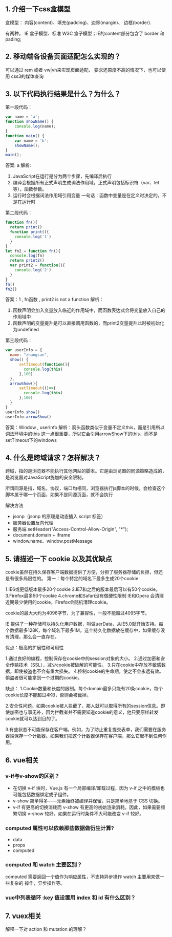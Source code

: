 ## 1. 介绍一下css盒模型
盒模型： 内容(content)、填充(padding)、边界(margin)、 边框(border).

有两种， IE 盒子模型、标准 W3C 盒子模型；IE的content部分包含了 border 和 pading;


## 2. 移动端各设备页面适配怎么实现的？
可以通过 rem 或者 vw|vh来实现页面适配，
要求还原度不高的情况下，也可以使用 css3的媒体查询


## 3. 以下代码执行结果是什么？为什么？
 第一段代码：
```javascript
var name = 'a';
function showName() {
	console.log(name);
}
function main() {
	var name = 'b';
	showName();
}
main();
```

答案: a
解析:  
   1. JavaScript在运行是分为两个步骤，先编译后执行
   2. 编译会根据所有正式声明生成词法作用域，正式声明包括标识符（var、let等），函数参数。
   3. 运行时会根据词法作用域引用变量
   一句话：函数中变量是在定义时决定的，不是在运行时
   

第二段代码：
```javascript
function fn(){
  return print()
  function print(){
    console.log('1')
  }
}
let fn2 = function fn(){
  console.log(fn)
  return print2()
  var print2 = function(){
    console.log('2')
  }
}
fn()
fn2()
```
答案：1 ,  fn函数 ,  print2 is not a function
解析： 
   1. 函数声明会加入变量放入临近的作用域中，而函数表达式会将变量放入自己的作用域中
   2. 函数声明的变量提升是可以直接调用函数的，而print2变量提升此时被初始化为undefined
   

第三段代码：
```javascript
var userInfo = {
  name: "zhangsan",
  show() {
      setTimeout(function(){
        console.log(this)
      },100)      
  },
  arrowShow(){
      setTimeout(()=>{
        console.log(this)
      },100)      
  }
}
userInfo.show()
userInfo.arrowShow()
```
答案：Window , userInfo
解析：箭头函数类似于变量不定义this，而是引用所以词法环境中的this
      这一点很重要，所以它会引用arrowShow下的this，而不是setTimeout下的windows
   
## 4. 什么是跨域请求？怎样解决？
跨域，指的是浏览器不能执行其他网站的脚本。它是由浏览器的同源策略造成的，是浏览器对JavaScript施加的安全限制。

所谓同源是指，域名，协议，端口均相同，浏览器执行js脚本的时候，会检查这个脚本属于哪一个页面，如果不是同源页面，就不会执行

解决方法

- jsonp（jsonp 的原理是动态插入 script 标签）
- 服务器设置反向代理
- 服务端 setHeader("Access-Control-Allow-Origin", "*");
- document.domain + iframe
- window.name、window.postMessage

## 5. 请描述一下 cookie 以及其优缺点

cookie虽然在持久保存客户端数据提供了方便，分担了服务器存储的负担，但还是有很多局限性的。 第一：每个特定的域名下最多生成20个cookie

1.IE6或更低版本最多20个cookie 2.IE7和之后的版本最后可以有50个cookie。 3.Firefox最多50个cookie 4.chrome和Safari没有做硬性限制 IE和Opera 会清理近期最少使用的cookie，Firefox会随机清理cookie。

cookie的最大大约为4096字节，为了兼容性，一般不能超过4095字节。

IE 提供了一种存储可以持久化用户数据，叫做uerData，从IE5.0就开始支持。每个数据最多128K，每个域名下最多1M。这个持久化数据放在缓存中，如果缓存没有清理，那么会一直存在。

优点：极高的扩展性和可用性

1.通过良好的编程，控制保存在cookie中的session对象的大小。 2.通过加密和安全传输技术（SSL），减少cookie被破解的可能性。 3.只在cookie中存放不敏感数据，即使被盗也不会有重大损失。 4.控制cookie的生命期，使之不会永远有效。偷盗者很可能拿到一个过期的cookie。

缺点： 1.Cookie数量和长度的限制。每个domain最多只能有20条cookie，每个cookie长度不能超过4KB，否则会被截掉。

2.安全性问题。如果cookie被人拦截了，那人就可以取得所有的session信息。即使加密也与事无补，因为拦截者并不需要知道cookie的意义，他只要原样转发cookie就可以达到目的了。

3.有些状态不可能保存在客户端。例如，为了防止重复提交表单，我们需要在服务器端保存一个计数器。如果我们把这个计数器保存在客户端，那么它起不到任何作用。
  
   

## 6. vue相关
### v-if与v-show的区别？
- 在切换 v-if 块时，Vue.js 有一个局部编译/卸载过程，因为 v-if 之中的模板也可能包括数据绑定或子组件。
- v-show 简单得多——元素始终被编译并保留，只是简单地基于 CSS 切换。
- v-if 有更高的切换消耗而 v-show 有更高的初始渲染消耗。因此，如果需要频繁切换 v-show 较好，如果在运行时条件不大可能改变 v-if 较好。
### computed 属性可以依赖那些数据做衍生计算?
- data
- props
- computed

### computed 和 watch 主要区别？
computed 需要返回一个值作为响应属性，不支持异步操作
watch 主要用来做一些复杂的 操作，异步操作等。

### vue中列表循环 :key 值设置用 index 和 id 有什么区别？


## 7. vuex相关
解释一下对 action 和 mutation 的理解？

